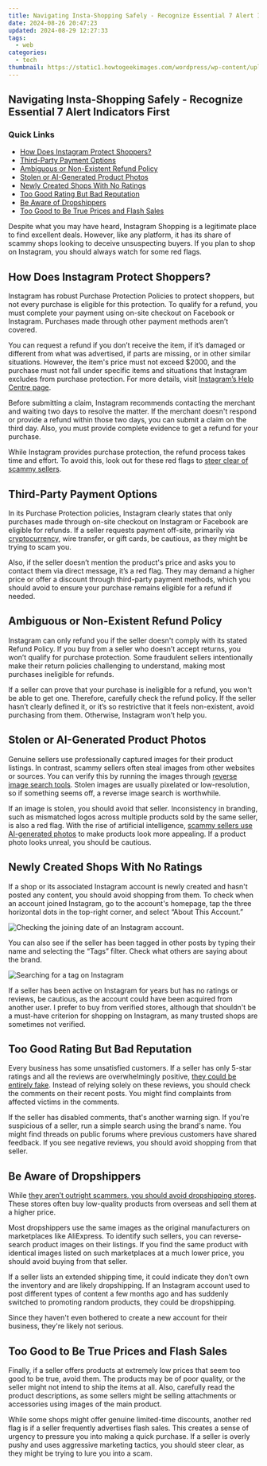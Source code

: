 ```yaml
---
title: Navigating Insta-Shopping Safely - Recognize Essential 7 Alert Indicators First
date: 2024-08-26 20:47:23
updated: 2024-08-29 12:27:33
tags:
  - web
categories:
  - tech
thumbnail: https://static1.howtogeekimages.com/wordpress/wp-content/uploads/2024/06/instagram-collections.jpg
---
```


## Navigating Insta-Shopping Safely - Recognize Essential 7 Alert Indicators First

### Quick Links

* [How Does Instagram Protect Shoppers?](https://technical-tips.techidaily.com/revolutionizing-communication-again-anticipating-the-latest-iphone-launch/)
* [Third-Party Payment Options](https://tech-recovery.techidaily.com/step-by-step-guide-to-resolve-mss32dll-errors-on-your-pc/)
* [Ambiguous or Non-Existent Refund Policy](https://facebook-clips.techidaily.com/the-virality-vortex-mastering-content-circulation-on-social-media/)
* [Stolen or AI-Generated Product Photos](https://desktop-recording.techidaily.com/pro-mac-photography-discovering-the-best-5-screen-shots-ways-for-2024/)
* [Newly Created Shops With No Ratings](https://hardware-updates.techidaily.com/unexpected-hazards-in-computer-restoration-dealing-with-secret-weapons-and-rodents/)
* [Too Good Rating But Bad Reputation](https://android-location-track.techidaily.com/in-2024-two-ways-to-track-my-boyfriends-vivo-v27-without-him-knowing-drfone-by-drfone-virtual-android/)
* [Be Aware of Dropshippers](https://some-knowledge.techidaily.com/2024-approved-highest-rated-20-public-domain-pubg-combos/)
* [Too Good to Be True Prices and Flash Sales](https://extra-support.techidaily.com/new-rotate-iphone-pics-sideways-and-upside-down-made-easy/)

 Despite what you may have heard, Instagram Shopping is a legitimate place to find excellent deals. However, like any platform, it has its share of scammy shops looking to deceive unsuspecting buyers. If you plan to shop on Instagram, you should always watch for some red flags.

##  How Does Instagram Protect Shoppers?

 Instagram has robust Purchase Protection Policies to protect shoppers, but not every purchase is eligible for this protection. To qualify for a refund, you must complete your payment using on-site checkout on Facebook or Instagram. Purchases made through other payment methods aren’t covered.

 You can request a refund if you don’t receive the item, if it’s damaged or different from what was advertised, if parts are missing, or in other similar situations. However, the item's price must not exceed $2000, and the purchase must not fall under specific items and situations that Instagram excludes from purchase protection. For more details, visit [Instagram’s Help Centre page](https://help.instagram.com/300557977301126).

 Before submitting a claim, Instagram recommends contacting the merchant and waiting two days to resolve the matter. If the merchant doesn't respond or provide a refund within those two days, you can submit a claim on the third day. Also, you must provide complete evidence to get a refund for your purchase.

 While Instagram provides purchase protection, the refund process takes time and effort. To avoid this, look out for these red flags to [steer clear of scammy sellers](https://win-dash.techidaily.com/1722976404908-get-your-behringer-usb-audio-control-software-free-download-now/).

##  Third-Party Payment Options

 In its Purchase Protection policies, Instagram clearly states that only purchases made through on-site checkout on Instagram or Facebook are eligible for refunds. If a seller requests payment off-site, primarily via [cryptocurrency](https://win11-tips.techidaily.com/altering-windows-fn-key-behavior-for-efficiency/), wire transfer, or gift cards, be cautious, as they might be trying to scam you.

 Also, if the seller doesn’t mention the product's price and asks you to contact them via direct message, it’s a red flag. They may demand a higher price or offer a discount through third-party payment methods, which you should avoid to ensure your purchase remains eligible for a refund if needed.

##  Ambiguous or Non-Existent Refund Policy

 Instagram can only refund you if the seller doesn't comply with its stated Refund Policy. If you buy from a seller who doesn’t accept returns, you won’t qualify for purchase protection. Some fraudulent sellers intentionally make their return policies challenging to understand, making most purchases ineligible for refunds.

 If a seller can prove that your purchase is ineligible for a refund, you won't be able to get one. Therefore, carefully check the refund policy. If the seller hasn’t clearly defined it, or it’s so restrictive that it feels non-existent, avoid purchasing from them. Otherwise, Instagram won’t help you.

##  Stolen or AI-Generated Product Photos

 Genuine sellers use professionally captured images for their product listings. In contrast, scammy sellers often steal images from other websites or sources. You can verify this by running the images through [reverse image search tools](https://extra-lessons.techidaily.com/expert-tips-on-syncing-gmail-and-zoom-for-remote-collaboration/). Stolen images are usually pixelated or low-resolution, so if something seems off, a reverse image search is worthwhile.

 If an image is stolen, you should avoid that seller. Inconsistency in branding, such as mismatched logos across multiple products sold by the same seller, is also a red flag. With the rise of artificial intelligence, [scammy sellers use AI-generated photos](https://smart-video-creator.techidaily.com/in-2024-zero-cost-4k-video-conversion-top-10-solutions/) to make products look more appealing. If a product photo looks unreal, you should be cautious.

##  Newly Created Shops With No Ratings

 If a shop or its associated Instagram account is newly created and hasn't posted any content, you should avoid shopping from them. To check when an account joined Instagram, go to the account's homepage, tap the three horizontal dots in the top-right corner, and select “About This Account.”

![Checking the joining date of an Instagram account.](https://static1.howtogeekimages.com/wordpress/wp-content/uploads/2024/08/checking-the-joining-date-of-an-instagram-account.jpg) 

 You can also see if the seller has been tagged in other posts by typing their name and selecting the “Tags” filter. Check what others are saying about the brand.

![Searching for a tag on Instagram](https://static1.howtogeekimages.com/wordpress/wp-content/uploads/2024/08/searching-for-a-tag-on-instagram.jpg) 

 If a seller has been active on Instagram for years but has no ratings or reviews, be cautious, as the account could have been acquired from another user. I prefer to buy from verified stores, although that shouldn't be a must-have criterion for shopping on Instagram, as many trusted shops are sometimes not verified.

##  Too Good Rating But Bad Reputation

 Every business has some unsatisfied customers. If a seller has only 5-star ratings and all the reviews are overwhelmingly positive, [they could be entirely fake](https://screen-recording.techidaily.com/2024-approved-vcs-quickcapture-critique-full-review-and-guide/). Instead of relying solely on these reviews, you should check the comments on their recent posts. You might find complaints from affected victims in the comments.

 If the seller has disabled comments, that's another warning sign. If you're suspicious of a seller, run a simple search using the brand's name. You might find threads on public forums where previous customers have shared feedback. If you see negative reviews, you should avoid shopping from that seller.

##  Be Aware of Dropshippers

 While [they aren’t outright scammers, you should avoid dropshipping stores](https://some-techniques.techidaily.com/abbyy-umfrage-zeigt-erfolgreiche-anwendung-automatisierender-technologien-in-94-deutscher-unternehmen/). These stores often buy low-quality products from overseas and sell them at a higher price.

 Most dropshippers use the same images as the original manufacturers on marketplaces like AliExpress. To identify such sellers, you can reverse-search product images on their listings. If you find the same product with identical images listed on such marketplaces at a much lower price, you should avoid buying from that seller.

 If a seller lists an extended shipping time, it could indicate they don’t own the inventory and are likely dropshipping. If an Instagram account used to post different types of content a few months ago and has suddenly switched to promoting random products, they could be dropshipping.

 Since they haven't even bothered to create a new account for their business, they're likely not serious.

##  Too Good to Be True Prices and Flash Sales

 Finally, if a seller offers products at extremely low prices that seem too good to be true, avoid them. The products may be of poor quality, or the seller might not intend to ship the items at all. Also, carefully read the product descriptions, as some sellers might be selling attachments or accessories using images of the main product.

 While some shops might offer genuine limited-time discounts, another red flag is if a seller frequently advertises flash sales. This creates a sense of urgency to pressure you into making a quick purchase. If a seller is overly pushy and uses aggressive marketing tactics, you should steer clear, as they might be trying to lure you into a scam.

<ins class="adsbygoogle"
     style="display:block"
     data-ad-format="autorelaxed"
     data-ad-client="ca-pub-7571918770474297"
     data-ad-slot="1223367746"></ins>



<ins class="adsbygoogle"
     style="display:block"
     data-ad-client="ca-pub-7571918770474297"
     data-ad-slot="8358498916"
     data-ad-format="auto"
     data-full-width-responsive="true"></ins>
